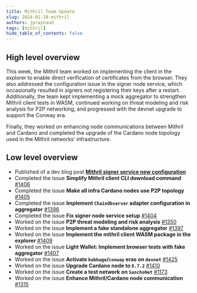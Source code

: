 ```yaml
---
title: Mithril Team Update
slug: 2024-01-10-mithril
authors: jpraynaud
tags: [mithril]
hide_table_of_contents: false
---
```


## High level overview

This week, the Mithril team worked on implementing the client in the explorer to enable direct verification of certificates from the browser. They also addressed the configuration issue in the signer node service, which occasionally resulted in signers not registering their keys after a restart. Additionally, the team kept implementing a mock aggregator to strengthen Mithril client tests in WASM, continued working on threat modeling and risk analysis for P2P networking, and progressed with the devnet upgrade to support the Conway era.

Finally, they worked on enhancing node communications between Mithril and Cardano and completed the upgrade of the Cardano node topology used in the Mithril networks' infrastructure.

## Low level overview
- Published of a dev blog post [**Mithril signer service new configuration**](https://mithril.network/doc/dev-blog/2024/01/03/signer-service-new-configuration/)
- Completed the issue **Simplify Mithril client CLI download command** [#1406](https://github.com/input-output-hk/mithril/issues/1406)
- Completed the issue **Make all infra Cardano nodes use P2P topology** [#1405](https://github.com/input-output-hk/mithril/issues/1405)
- Completed the issue **Implement `ChainObserver` adapter configuration in aggregator** [#1396](https://github.com/input-output-hk/mithril/issues/1396)
- Completed the issue **Fix signer node service setup** [#1404](https://github.com/input-output-hk/mithril/issues/1404)
- Worked on the issue **P2P threat modeling and risk analysis** [#1350](https://github.com/input-output-hk/mithril/issues/1350)
- Worked on the issue **Implement a fake standalone aggregator** [#1397](https://github.com/input-output-hk/mithril/issues/1397)
- Worked on the issue **Implement the mithril client WASM package in the explorer** [#1409](https://github.com/input-output-hk/mithril/issues/1409)
- Worked on the issue **Light Wallet: Implement browser tests with fake aggregator** [#1407](https://github.com/input-output-hk/mithril/issues/1407)
- Worked on the issue **Activate `babbage`/`conway` eras on `devnet`** [#1425](https://github.com/input-output-hk/mithril/issues/1425)
- Worked on the issue **Upgrade Cardano node to `8.7.2`** [#1410](https://github.com/input-output-hk/mithril/issues/1410)
- Worked on the issue **Create a test network on `SanchoNet`** [#1173](https://github.com/input-output-hk/mithril/issues/1173)
- Worked on the issue **Enhance Mithril/Cardano node communication** [#1315](https://github.com/input-output-hk/mithril/issues/1315)

